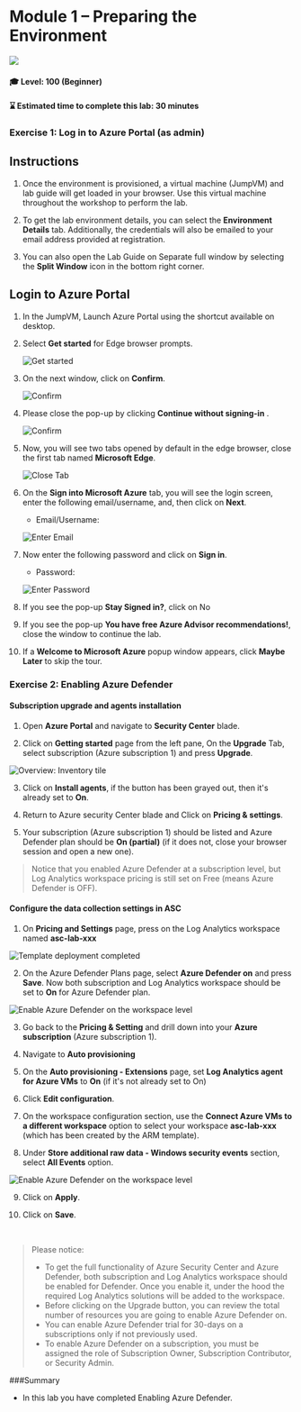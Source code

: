 # Module 1 – Preparing the Environment

<p align="left"><img src="../Images/asc-labs-beginner.gif?raw=true"></p>

#### 🎓 Level: 100 (Beginner)
#### ⌛ Estimated time to complete this lab: 30 minutes

### Exercise 1: Log in to Azure Portal (as admin)

## Instructions 

 
 

1. Once the environment is provisioned, a virtual machine (JumpVM) and lab guide will get loaded in your browser. Use this virtual machine throughout the workshop to perform the lab. 

 
 

2. To get the lab environment details, you can select the **Environment Details** tab. Additionally, the credentials will also be emailed to your email address provided at registration. 


  

3. You can also open the Lab Guide on Separate full window by selecting the **Split Window** icon in the bottom right corner. 

  

## Login to Azure Portal 

 
 

1. In the JumpVM, Launch Azure Portal using the shortcut available on desktop.  

    

2. Select **Get started** for Edge browser prompts. 

 
 

   ![](../Images/edge-get-started-window.png "Get started") 

    

3. On the next window, click on **Confirm**. 

 
 

   ![](../Images/edge-confirm.png "Confirm") 

    

4. Please close the pop-up by clicking **Continue without signing-in** . 

 
 

   ![](../Images/edge-continue.png "Confirm") 

    

5. Now, you will see two tabs opened by default in the edge browser, close the first tab named **Microsoft Edge**. 

 
 

   ![](../Images/close-tab.png "Close Tab") 

    

6. On the **Sign into Microsoft Azure** tab, you will see the login screen, enter the following email/username, and, then click on **Next**.  

   * Email/Username: <inject key="AzureAdUserEmail"></inject> 

    

   ![](../Images/azure-login-enter-email.png "Enter Email") 

      

7. Now enter the following password and click on **Sign in**. 

   * Password: <inject key="AzureAdUserPassword"></inject> 

    

   ![](../Images/azure-login-enter-password1.png "Enter Password") 

      

8. If you see the pop-up **Stay Signed in?**, click on No 

 
 

9. If you see the pop-up **You have free Azure Advisor recommendations!**, close the window to continue the lab. 

 
 

10. If a **Welcome to Microsoft Azure** popup window appears, click **Maybe Later** to skip the tour.

### Exercise 2: Enabling Azure Defender

#### Subscription upgrade and agents installation
1. Open **Azure Portal** and navigate to **Security Center** blade.

2. Click on **Getting started** page from the left pane, On the **Upgrade** Tab, select subscription (Azure subscription 1) and press **Upgrade**.

![Overview: Inventory tile](../Images/get-started.png)

3. Click on **Install agents**, if the button has been grayed out, then it's already set to **On**.

4. Return to Azure security Center blade and Click on **Pricing & settings**.

5. Your subscription (Azure subscription 1) should be listed and Azure Defender plan should be **On (partial)** (if it does not, close your browser session and open a new one).

> Notice that you enabled Azure Defender at a subscription level, but Log Analytics workspace pricing is still set on Free (means Azure Defender is OFF).

#### Configure the data collection settings in ASC
1. On **Pricing and Settings** page, press on the Log Analytics workspace named **asc-lab-xxx**

![Template deployment completed](../Images/asc-workspace-pricing-settings.gif?raw=true)

2. On the Azure Defender Plans page, select **Azure Defender on** and press **Save**. Now both subscription and Log Analytics workspace should be set to **On** for Azure Defender plan.

![Enable Azure Defender on the workspace level](../Images/asc-enable-defender-workspace.gif?raw=true)

3. Go back to the **Pricing & Setting** and drill down into your **Azure subscription** (Azure subscription 1).

4. Navigate to **Auto provisioning**

5. On the **Auto provisioning - Extensions** page, set **Log Analytics agent for Azure VMs** to **On** (if it's not already set to On)

6. Click **Edit configuration**.

7. On the workspace configuration section, use the **Connect Azure VMs to a different workspace** option to select your workspace **asc-lab-xxx** (which has been created by the ARM template).

8. Under **Store additional raw data - Windows security events** section, select **All Events** option.

![Enable Azure Defender on the workspace level](../Images/asc-extension-deployment-configuration.png)

9. Click on **Apply**.

10. Click on **Save**.

<br>

> Please notice:
> * To get the full functionality of Azure Security Center and Azure Defender, both subscription and Log Analytics workspace should be enabled for Defender. Once you enable it, under the hood the required Log Analytics solutions will be added to the workspace.
> * Before clicking on the Upgrade button, you can review the total number of resources you are going to enable Azure Defender on.
> * You can enable Azure Defender trial for 30-days on a subscriptions only if not previously used.
> * To enable Azure Defender on a subscription, you must be assigned the role of Subscription Owner, Subscription Contributor, or Security Admin.


###Summary

  * In this lab you have completed Enabling Azure Defender.
